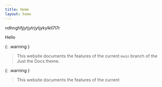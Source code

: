 ```yaml
---
title: Home
layout: home
---
```


ndhnghfjjytjytrjytjykylkll7l7r


Hello

{: .warning }
> This website documents the features of the current `main` branch of the Just the Docs theme.



{: .warning }
> This website documents the features of the current 
